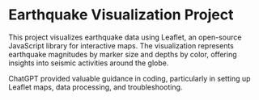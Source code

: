 # Earthquake Visualization Project

This project visualizes earthquake data using Leaflet, an open-source JavaScript library for interactive maps. The visualization represents earthquake magnitudes by marker size and depths by color, offering insights into seismic activities around the globe.

ChatGPT provided valuable guidance in coding, particularly in setting up Leaflet maps, data processing, and troubleshooting. 

